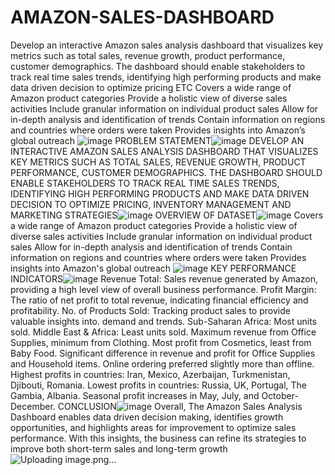 # AMAZON-SALES-DASHBOARD
Develop an interactive Amazon sales analysis dashboard that visualizes key metrics such as total sales, revenue growth, product performance, customer demographics. The dashboard should enable stakeholders to track real time sales trends, identifying high performing products and make data driven decision to optimize pricing ETC
Covers a wide range of Amazon product categories
Provide a  holistic view of diverse sales activities
Include granular information on individual product sales
 Allow for in-depth analysis and identification of trends
Contain information on regions and countries where orders were taken
Provides insights into Amazon’s global outreach
![image](https://github.com/user-attachments/assets/fe668e73-5043-430e-b860-c2d3b2bbb3a4)
PROBLEM STATEMENT![image](https://github.com/user-attachments/assets/ca1ca1ba-6455-4594-af5b-6dd18002adb8)
DEVELOP AN INTERACTIVE AMAZON SALES ANALYSIS DASHBOARD THAT VISUALIZES KEY METRICS SUCH AS TOTAL SALES, REVENUE GROWTH, PRODUCT PERFORMANCE, CUSTOMER DEMOGRAPHICS. THE DASHBOARD SHOULD ENABLE STAKEHOLDERS TO TRACK REAL TIME SALES TRENDS, IDENTIFYING HIGH PERFORMING PRODUCTS AND MAKE DATA DRIVEN DECISION TO OPTIMIZE PRICING, INVENTORY MANAGEMENT AND MARKETING STRATEGIES![image](https://github.com/user-attachments/assets/0f815f76-cd27-4505-8be7-517431663a07)
OVERVIEW OF DATASET![image](https://github.com/user-attachments/assets/24221937-cff6-4f95-90c1-7823e31002d7)
Covers a wide range of Amazon product categories 
Provide a holistic view of diverse sales activities
Include granular information on individual product sales
Allow for in-depth analysis and identification of trends
Contain information on regions and countries where orders were taken
Provides insights into Amazon's global outreach
![image](https://github.com/user-attachments/assets/4a232c17-1a13-4735-b226-a53e665372bb)
KEY PERFORMANCE INDICATORS![image](https://github.com/user-attachments/assets/0e442713-b07e-4847-9ab7-0d7362c4328e)
Revenue Total: Sales revenue generated by Amazon, providing a high level view of overall business performance.
 Profit Margin: The ratio of net profit to total revenue, indicating financial efficiency and profitability.
 No. of Products Sold: Tracking product sales to provide valuable insights into. demand and trends. 
Sub-Saharan Africa: Most units sold.
Middle East & Africa: Least units sold.
Maximum revenue from Office Supplies, minimum from Clothing.
Most profit from Cosmetics, least from Baby Food.
Significant difference in revenue and profit for Office Supplies and Household items.
 Online ordering preferred slightly more than offline.
Highest profits in countries: Iran, Mexico, Azerbaijan, Turkmenistan, Djibouti, Romania.
Lowest profits in countries: Russia, UK, Portugal, The Gambia, Albania.
 Seasonal profit increases in May, July, and October-December.
CONCLUSION![image](https://github.com/user-attachments/assets/f65908d0-59cc-4297-8141-bc5d42651fe8)
Overall, The Amazon Sales Analysis Dashboard enables data driven decision making, identifies growth opportunities, and highlights areas for improvement to optimize sales performance. With this insights, the business can refine its strategies to improve both short-term  sales and long-term growth![Uploading image.png…]()
